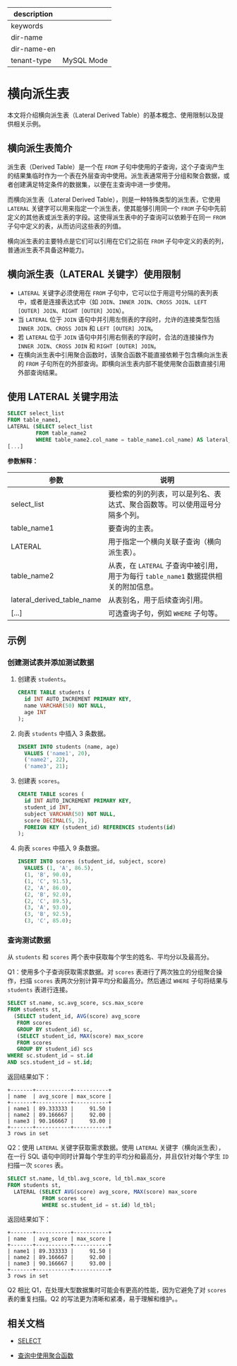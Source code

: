 |description||
|---|---|
|keywords||
|dir-name||
|dir-name-en||
|tenant-type|MySQL Mode|

# 横向派生表

本文将介绍横向派生表（Lateral Derived Table）的基本概念、使用限制以及提供相关示例。

## 横向派生表简介

派生表（Derived Table）是一个在 `FROM` 子句中使用的子查询，这个子查询产生的结果集临时作为一个表在外层查询中使用。派生表通常用于分组和聚合数据，或者创建满足特定条件的数据集，以便在主查询中进一步使用。

而横向派生表（Lateral Derived Table），则是一种特殊类型的派生表，它使用 `LATERAL` 关键字可以用来指定一个派生表，使其能够引用同一个 `FROM` 子句中先前定义的其他表或派生表的字段。这使得派生表中的子查询可以依赖于在同一 `FROM` 子句中定义的表，从而访问这些表的列值。

横向派生表的主要特点是它们可以引用在它们之前在 `FROM` 子句中定义的表的列，普通派生表不具备这种能力。

## 横向派生表（LATERAL 关键字）使用限制

* `LATERAL` 关键字必须使用在 `FROM` 子句中，它可以位于用逗号分隔的表列表中，或者是连接表达式中（如 `JOIN`、`INNER JOIN`、`CROSS JOIN`、`LEFT [OUTER] JOIN`、`RIGHT [OUTER] JOIN`）。
* 当 `LATERAL` 位于 `JOIN` 语句中并引用左侧表的字段时，允许的连接类型包括 `INNER JOIN`、`CROSS JOIN` 和 `LEFT [OUTER] JOIN`。
* 若 `LATERAL` 位于 `JOIN` 语句中并引用右侧表的字段时，合法的连接操作为 `INNER JOIN`、`CROSS JOIN` 和 `RIGHT [OUTER] JOIN`。
* 在横向派生表中引用聚合函数时，该聚合函数不能直接依赖于包含横向派生表的 `FROM` 子句所在的外部查询。即横向派生表内部不能使用聚合函数直接引用外部查询结果。

## 使用 LATERAL 关键字用法

```sql
SELECT select_list
FROM table_name1, 
LATERAL (SELECT select_list 
         FROM table_name2 
         WHERE table_name2.col_name = table_name1.col_name) AS lateral_derived_table_name;
[...]
```

**参数解释：**

| **参数** | **说明** |
|----------|----------|
| select_list | 要检索的列的列表，可以是列名、表达式、聚合函数等。可以使用逗号分隔多个列。|
| table_name1 | 要查询的主表。|
| LATERAL | 用于指定一个横向关联子查询（横向派生表）。|
| table_name2 | 从表，在 `LATERAL` 子查询中被引用，用于为每行 `table_name1` 数据提供相关的附加信息。|
| lateral_derived_table_name | 从表别名，用于后续查询引用。|
| [...] | 可选查询子句，例如 `WHERE` 子句等。|

## 示例

### 创建测试表并添加测试数据

1. 创建表 `students`。

    ```sql
    CREATE TABLE students (
      id INT AUTO_INCREMENT PRIMARY KEY,
      name VARCHAR(50) NOT NULL,
      age INT
    );
    ```

2. 向表 `students` 中插入 3 条数据。

    ```sql
    INSERT INTO students (name, age) 
      VALUES ('name1', 20),
      ('name2', 22),
      ('name3', 21);
    ```

3. 创建表 `scores`。

    ```sql
    CREATE TABLE scores (
      id INT AUTO_INCREMENT PRIMARY KEY,
      student_id INT,
      subject VARCHAR(50) NOT NULL,
      score DECIMAL(5, 2),
      FOREIGN KEY (student_id) REFERENCES students(id)
    );
    ```

4. 向表 `scores` 中插入 9 条数据。

    ```sql
    INSERT INTO scores (student_id, subject, score)
      VALUES (1, 'A', 86.5),
      (1, 'B', 90.0),
      (1, 'C', 91.5),
      (2, 'A', 86.0),
      (2, 'B', 92.0),
      (2, 'C', 89.5),
      (3, 'A', 93.0),
      (3, 'B', 92.5),
      (3, 'C', 85.0);
    ```

### 查询测试数据

从 `students` 和 `scores` 两个表中获取每个学生的姓名、平均分以及最高分。

Q1：使用多个子查询获取需求数据。对 `scores` 表进行了两次独立的分组聚合操作，扫描 `scores` 表两次分别计算平均分和最高分。然后通过 `WHERE` 子句将结果与 `students` 表进行连接。

```sql
SELECT st.name, sc.avg_score, scs.max_score
FROM students st, 
  (SELECT student_id, AVG(score) avg_score 
   FROM scores
   GROUP BY student_id) sc,
   (SELECT student_id, MAX(score) max_score 
   FROM scores
   GROUP BY student_id) scs
WHERE sc.student_id = st.id
AND scs.student_id = st.id;
```

返回结果如下：

```shell
+-------+-----------+-----------+
| name  | avg_score | max_score |
+-------+-----------+-----------+
| name1 | 89.333333 |     91.50 |
| name2 | 89.166667 |     92.00 |
| name3 | 90.166667 |     93.00 |
+-------+-----------+-----------+
3 rows in set
```

Q2：使用 `LATERAL` 关键字获取需求数据。使用 `LATERAL` 关键字（横向派生表），在一行 SQL 语句中同时计算每个学生的平均分和最高分，并且仅针对每个学生 `ID` 扫描一次 `scores` 表。

```sql
SELECT st.name, ld_tbl.avg_score, ld_tbl.max_score
FROM students st, 
  LATERAL (SELECT AVG(score) avg_score, MAX(score) max_score 
           FROM scores sc 
           WHERE sc.student_id = st.id) ld_tbl;
```

返回结果如下：

```shell
+-------+-----------+-----------+
| name  | avg_score | max_score |
+-------+-----------+-----------+
| name1 | 89.333333 |     91.50 |
| name2 | 89.166667 |     92.00 |
| name3 | 90.166667 |     93.00 |
+-------+-----------+-----------+
3 rows in set
```

Q2 相比 Q1，在处理大型数据集时可能会有更高的性能，因为它避免了对 `scores` 表的重复扫描。Q2 的写法更为清晰和紧凑，易于理解和维护。。

## 相关文档

* [SELECT](../../../../700.reference/500.sql-reference/100.sql-syntax/200.common-tenant-of-mysql-mode/600.sql-statement-of-mysql-mode/8100.select-of-mysql-mode/100.select-of-mysql-mode.md)

* [查询中使用聚合函数](../300.use-operators-and-functions-in-query-of-mysql-mode/700.use-aggregate-functions-in-queries-of-mysql-mode.md)